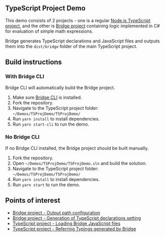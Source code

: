 ## TypeScript Project Demo

This demo consists of 2 projects - one is a regular [Node.js TypeScript project](https://github.com/bridgedotnet/Demos/tree/master/TSProjDemo/TSProjDemo), and the other is [Bridge project](https://github.com/bridgedotnet/Demos/tree/master/TSProjDemo/TSProjDemo.Bridge) containing logic implemented in C# for evaluation of simple math expressions. 

Bridge generates TypeScript declarations and JavaScript files and outputs them into the `dist/bridge` folder of the main TypeScript project.

## Build instructions

### With Bridge CLI

Bridge CLI will automatically build the Bridge project.

1. Make sure [Bridge CLI](https://bridge.net/download/) is installed.
1. Fork the repository.
1. Navigate to the TypeScript project folder: `~/Demos/TSProjDemo/TSProjDemo/`
1. Run `yarn install` to install dependencies.
1. Run `yarn start-cli` to run the demo.

### No Bridge CLI

If no Bridge CLI installed, the Bridge project should be built manually.

1. Fork the repository.
1. Open `~/Demos/TSProjDemo/TSProjDemo.sln` and build the solution.
1. Navigate to the TypeScript project folder: `~/Demos/TSProjDemo/TSProjDemo/`
1. Run `yarn install` to install dependencies.
1. Run `yarn start` to run the demo.

## Points of interest

- [Bridge project - Output path configuration](https://github.com/bridgedotnet/Demos/blob/42d92a9563a539ae2a10cb6de526a765c1c89e54/TSProjDemo/TSProjDemo.Bridge/bridge.json#L6)
- [Bridge project - Generation of TypeScript declarations setting](https://github.com/bridgedotnet/Demos/blob/42d92a9563a539ae2a10cb6de526a765c1c89e54/TSProjDemo/TSProjDemo.Bridge/bridge.json#L38)
- [TypeScript project - Loading Bridge JavaScript files](https://github.com/bridgedotnet/Demos/blob/42d92a9563a539ae2a10cb6de526a765c1c89e54/TSProjDemo/TSProjDemo/src/app.ts#L3-L4)
- [TypeScript project - Referring Typings generated by Bridge](https://github.com/bridgedotnet/Demos/blob/42d92a9563a539ae2a10cb6de526a765c1c89e54/TSProjDemo/TSProjDemo/src/mathDemo.ts#L1)
